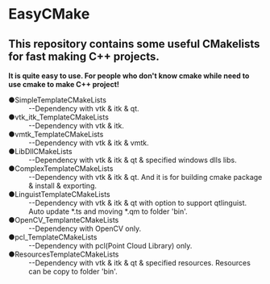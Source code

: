 <!DOCTYPE HTML5>
<html lang="UTF-8">
<head>
<title>Readme.md</title>
</head>

<body>
    <h1>EasyCMake</h1>
    </hr>
    <h2>This repository contains some useful CMakelists for fast making C++ projects. </h2>
    <p>
        <b>It is quite easy to use. For people who don't know cmake while need to use cmake to make C++ project!</b>
        <dl>
            <dt>&#9679;SimpleTemplateCMakeLists</dt>
            <dd>--Dependency with vtk &amp; itk &amp; qt. </dd>
            <dt>&#9679;vtk_itk_TemplateCMakeLists</dt>
            <dd>--Dependency with vtk &amp; itk. </dd>
            <dt>&#9679;vmtk_TemplateCMakeLists</dt>
            <dd>--Dependency with vtk &amp; itk &amp; vmtk. </dd>
            <dt>&#9679;LibDllCMakeLists</dt>
            <dd>--Dependency with vtk &amp; itk &amp; qt &amp; specified windows dlls libs.</dd>
            <dt>&#9679;ComplexTemplateCMakeLists</dt>
            <dd>--Dependency with vtk &amp; itk &amp; qt. And it is for building cmake package &amp; install &amp; exporting.  </dd>
            <dt>&#9679;LinguistTemplateCMakeLists</dt>
            <dd>--Dependency with vtk &amp; itk &amp; qt with option to support qtlinguist. Auto update *.ts and moving *.qm to folder 'bin'. </dd>
            <dt>&#9679;OpenCV_TemplanteCMakeLists</dt>
            <dd>--Dependency with OpenCV only. </dd>
            <dt>&#9679;pcl_TemplateCMakeLists</dt>
            <dd>--Dependency with pcl(Point Cloud Library) only.</dd>
            <dt>&#9679;ResourcesTemplateCMakeLists</dt>
            <dd>--Dependency with vtk &amp; itk &amp; qt &amp; specified resources. Resources can be copy to folder 'bin'. </dd>
        </dl>
    </p>
</body>
</html>


